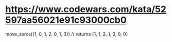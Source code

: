 # https://www.codewars.com/kata/52597aa56021e91c93000cb0
move_zeros({1, 0, 1, 2, 0, 1, 3}) // returns {1, 1, 2, 1, 3, 0, 0}
